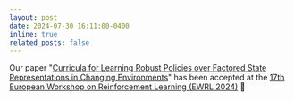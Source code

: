 ```yaml
---
layout: post
date: 2024-07-30 16:11:00-0400
inline: true
related_posts: false
---
```


Our paper "[Curricula for Learning Robust Policies over Factored State Representations in Changing Environments](https://arxiv.org/abs/2409.09169)" has been accepted at the [17th European Workshop on Reinforcement Learning (EWRL 2024)](https://ewrl.wordpress.com/ewrl17-2024/) 🎉
